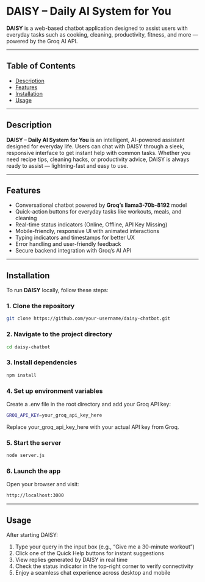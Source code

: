 # DAISY – Daily AI System for You

**DAISY** is a web-based chatbot application designed to assist users with everyday tasks such as cooking, cleaning, productivity, fitness, and more — powered by the Groq AI API.

---

## Table of Contents

- [ Description](#description)
- [ Features](#features)
- [ Installation](#installation)
- [ Usage](#usage)

---

## Description

**DAISY – Daily AI System for You** is an intelligent, AI-powered assistant designed for everyday life. Users can chat with DAISY through a sleek, responsive interface to get instant help with common tasks. Whether you need recipe tips, cleaning hacks, or productivity advice, DAISY is always ready to assist — lightning-fast and easy to use.

---

## Features

- Conversational chatbot powered by **Groq’s llama3-70b-8192** model  
- Quick-action buttons for everyday tasks like workouts, meals, and cleaning  
- Real-time status indicators (Online, Offline, API Key Missing)  
- Mobile-friendly, responsive UI with animated interactions  
- Typing indicators and timestamps for better UX  
- Error handling and user-friendly feedback  
- Secure backend integration with Groq’s AI API  

---

## Installation

To run **DAISY** locally, follow these steps:

### **1. Clone the repository**
```sh
git clone https://github.com/your-username/daisy-chatbot.git
```
### **2. Navigate to the project directory**
```sh
cd daisy-chatbot
```
### **3. Install dependencies**
```sh
npm install
```
### **4. Set up environment variables**
Create a .env file in the root directory and add your Groq API key:
```sh
GROQ_API_KEY=your_groq_api_key_here
```
Replace your_groq_api_key_here with your actual API key from Groq.

### **5. Start the server**
```sh
node server.js
```
### **6. Launch the app**
Open your browser and visit:
```sh
http://localhost:3000
```
---

## Usage

After starting DAISY:

1. Type your query in the input box (e.g., “Give me a 30-minute workout”)
2. Click one of the Quick Help buttons for instant suggestions
3. View replies generated by DAISY in real time
4. Check the status indicator in the top-right corner to verify connectivity
5. Enjoy a seamless chat experience across desktop and mobile
